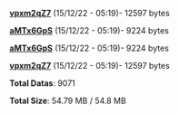 [**vpxm2qZ7**](/data/vpxm2qZ7.txt) (15/12/22 - 05:19)- 12597 bytes

[**aMTx6GpS**](/data/aMTx6GpS.txt) (15/12/22 - 05:19)- 9224 bytes

[**aMTx6GpS**](/data/aMTx6GpS.txt) (15/12/22 - 05:19)- 9224 bytes

[**vpxm2qZ7**](/data/vpxm2qZ7.txt) (15/12/22 - 05:19)- 12597 bytes

**Total Datas**: 9071

**Total Size**: 54.79 MB / 54.8 MB